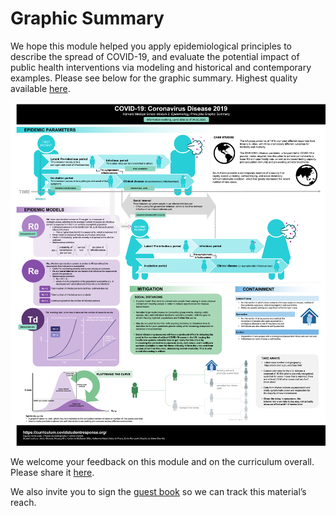 # Graphic Summary

We hope this module helped you apply epidemiological principles to describe the spread of COVID-19, and evaluate the potential impact of public health interventions via modeling and historical and contemporary examples. Please see below for the graphic summary. Highest quality available [here](https://drive.google.com/open?id=1YsyI6-nBOHNvLPFtwL1vIerllRHuTs5u).

![](../.gitbook/assets/harvard-medical-school-covid-19-education-committee-module-2-graphic-summary_04-04-2020.png)

We welcome your feedback on this module and on the curriculum overall. Please share it [here](https://docs.google.com/forms/d/e/1FAIpQLSdZGYWkx5AVaYUIxCwvQmI75Vu6jVOHkinhDHr_XbrQq4WMTg/viewform).

We also invite you to sign the [guest book](https://docs.google.com/forms/d/e/1FAIpQLSdDgCyBO-l7qsamNhbEPznxhaDetC-dFBd4W5Tu5WC4zBWC6g/viewform) so we can track this material’s reach.

